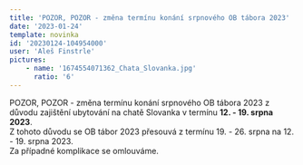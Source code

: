 ```yaml
---
title: 'POZOR, POZOR - změna termínu konání srpnového OB tábora 2023'
date: '2023-01-24'
template: novinka
id: '20230124-104954000'
user: 'Aleš Finstrle'
pictures:
    - name: '1674554071362_Chata_Slovanka.jpg'
      ratio: '6'
---
```

POZOR, POZOR - změna termínu konání srpnového OB tábora 2023 z důvodu zajištění ubytování na chatě Slovanka v termínu **12\. - 19. srpna 2023**.  
Z tohoto důvodu se OB tábor 2023 přesouvá z termínu 19. - 26. srpna na 12. - 19. srpna 2023.  
Za případné komplikace se omlouváme.
